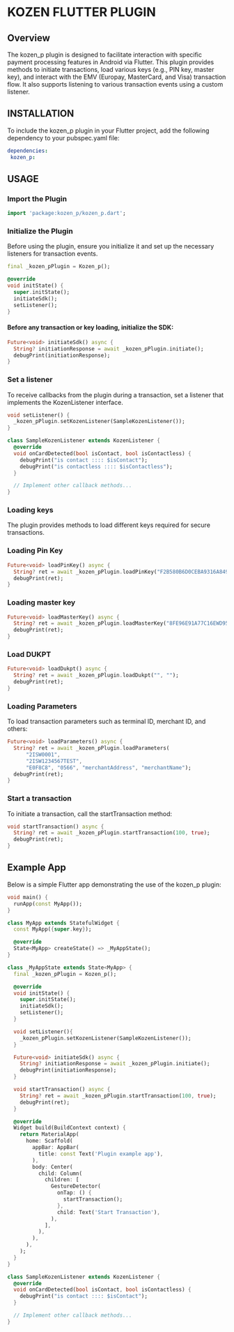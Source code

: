 # KOZEN FLUTTER PLUGIN

 ## Overview

The kozen_p plugin is designed to facilitate interaction with specific payment processing features in Android via Flutter. This plugin provides methods to initiate transactions, load various keys (e.g., PIN key, master key), and interact with the EMV (Europay, MasterCard, and Visa) transaction flow. It also supports listening to various transaction events using a custom listener.

## INSTALLATION

To include the kozen_p plugin in your Flutter project, add the following dependency to your pubspec.yaml file:

 ```yaml
 dependencies:
  kozen_p:
 ```
## USAGE

### Import the Plugin

```dart
import 'package:kozen_p/kozen_p.dart';
```

### Initialize the Plugin

Before using the plugin, ensure you initialize it and set up the necessary listeners for transaction events.

```dart
final _kozen_pPlugin = Kozen_p();

@override
void initState() {
  super.initState();
  initiateSdk();
  setListener();
}

```
#### Before any transaction or key loading, initialize the SDK:

```dart
Future<void> initiateSdk() async {
  String? initiationResponse = await _kozen_pPlugin.initiate();
  debugPrint(initiationResponse);
}

```

### Set a listener

To receive callbacks from the plugin during a transaction, set a listener that implements the KozenListener interface.

```dart
void setListener() {
  _kozen_pPlugin.setKozenListener(SampleKozenListener());
}

class SampleKozenListener extends KozenListener {
  @override
  void onCardDetected(bool isContact, bool isContactless) {
    debugPrint("is contact :::: $isContact");
    debugPrint("is contactless :::: $isContactless");
  }

  // Implement other callback methods...
}

```

### Loading keys

The plugin provides methods to load different keys required for secure transactions.

### Loading Pin Key

```dart
Future<void> loadPinKey() async {
  String? ret = await _kozen_pPlugin.loadPinKey("F2B580B6D0CEBA9316A849F4B5F49115");
  debugPrint(ret);
}
```
### Loading master key

```dart
Future<void> loadMasterKey() async {
  String? ret = await _kozen_pPlugin.loadMasterKey("8FE96E91A77C16EWD95B5804FDADFDF4");
  debugPrint(ret);
}
```

### Load DUKPT

```dart
Future<void> loadDukpt() async {
  String? ret = await _kozen_pPlugin.loadDukpt("", "");
  debugPrint(ret);
}

```

### Loading Parameters

To load transaction parameters such as terminal ID, merchant ID, and others:

```dart
Future<void> loadParameters() async {
  String? ret = await _kozen_pPlugin.loadParameters(
      "2ISW0001",
      "2ISW1234567TEST",
      "E0F8C8", "0566", "merchantAddress", "merchantName");
  debugPrint(ret);
}

```

### Start a transaction

To initiate a transaction, call the startTransaction method:

```dart
void startTransaction() async {
  String? ret = await _kozen_pPlugin.startTransaction(100, true);
  debugPrint(ret);
}

```

## Example App

Below is a simple Flutter app demonstrating the use of the kozen_p plugin:

```dart
void main() {
  runApp(const MyApp());
}

class MyApp extends StatefulWidget {
  const MyApp({super.key});

  @override
  State<MyApp> createState() => _MyAppState();
}

class _MyAppState extends State<MyApp> {
  final _kozen_pPlugin = Kozen_p();

  @override
  void initState() {
    super.initState();
    initiateSdk();
    setListener();
  }

  void setListener(){
    _kozen_pPlugin.setKozenListener(SampleKozenListener());
  }

  Future<void> initiateSdk() async {
    String? initiationResponse = await _kozen_pPlugin.initiate();
    debugPrint(initiationResponse);
  }

  void startTransaction() async {
    String? ret = await _kozen_pPlugin.startTransaction(100, true);
    debugPrint(ret);
  }

  @override
  Widget build(BuildContext context) {
    return MaterialApp(
      home: Scaffold(
        appBar: AppBar(
          title: const Text('Plugin example app'),
        ),
        body: Center(
          child: Column(
            children: [
              GestureDetector(
                onTap: () {
                  startTransaction();
                },
                child: Text('Start Transaction'),
              ),
            ],
          ),
        ),
      ),
    );
  }
}

class SampleKozenListener extends KozenListener {
  @override
  void onCardDetected(bool isContact, bool isContactless) {
    debugPrint("is contact :::: $isContact");
  }

  // Implement other callback methods...
}

```
